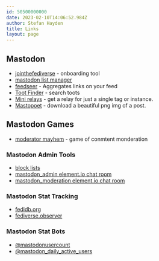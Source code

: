 ```yaml
---
id: 50500000000
date: 2023-02-10T14:06:52.984Z
author: Stefan Hayden
title: Links
layout: page
---
```


## Mastodon
- [jointhefediverse](https://jointhefediverse.net/) - onboarding tool
- [mastodon list manager](https://www.mastodonlistmanager.org)
- [feedseer](https://news.feedseer.com/) - Aggregates links on your feed
- [Toot Finder](https://tootfinder.ch) - search toots
- [Mini relays](https://relay.fedi.buzz/) - get a relay for just a single tag or instance.
- [Mastopoet](https://mastopoet.ohjelmoi.fi/) - download a beautiful png img of a post.

## Mastodon Games
- [moderator mayhem](https://moderatormayhem.engine.is/) - game of conmtent monderation 

### Mastodon Admin Tools
- [block lists](https://writer.oliphant.social/oliphant/the-oliphant-social-blocklist)
- [mastodon_admin element.io chat room](https://app.element.io/#/room/#mastodon_admin:matrix.org)
- [mastodon_moderation element.io chat room](https://app.element.io/#/room/#mastodon_moderation:matrix.org)


### Mastodon Stat Tracking
- [fedidb.org](https://fedidb.org/)
- [fediverse.observer](https://fediverse.observer/stats)

### Mastodon Stat Bots
- [@mastodonusercount](https://bitcoinhackers.org/@mastodonusercount/109840801177158271)
- [@mastodon_daily_active_users](https://botsin.space/@mastodon_daily_active_users)
